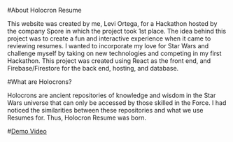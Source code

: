 #About Holocron Resume

This website was created by me, Levi Ortega, for a Hackathon hosted by the company Spore in which the project took 1st place. The idea behind this project was to create a fun and interactive experience when it came to reviewing resumes. I wanted to incorporate my love for Star Wars and challenge myself by taking on new technologies and competing in my first Hackathon. This project was created using React as the front end, and Firebase/Firestore for the back end, hosting, and database.

#What are Holocrons?

Holocrons are ancient repositories of knowledge and wisdom in the Star Wars universe that can only be accessed by those skilled in the Force. I had noticed the similarities between these repositories and what we use Resumes for. Thus, Holocron Resume was born.

#[Demo Video](https://www.youtube.com/watch?v=pI53nV-qqYo)
